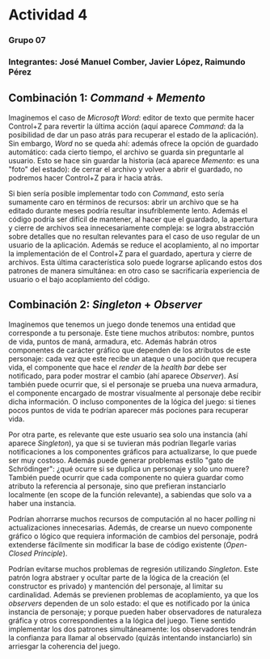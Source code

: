 # Actividad 4

### Grupo 07
### Integrantes: José Manuel Comber, Javier López, Raimundo Pérez


## Combinación 1: _Command_ + _Memento_

Imaginemos el caso de _Microsoft Word_: editor de texto que permite hacer Control+Z para revertir la última acción (aquí aparece _Command_: da la posibilidad de dar un paso atrás para recuperar el estado de la aplicación). Sin embargo, _Word_ no se queda ahí: además ofrece la opción de guardado automático: cada cierto tiempo, el archivo se guarda sin preguntarle al usuario. Esto se hace sin guardar la historia (acá aparece _Memento_: es una "foto" del estado): de cerrar el archivo y volver a abrir el guardado, no podremos hacer Control+Z para ir hacia atrás.

Si bien sería posible implementar todo con _Command_, esto sería sumamente caro en términos de recursos: abrir un archivo que se ha editado durante meses podría resultar insufriblemente lento. Además el código podría ser difícil de mantener, al hacer que el guardado, la apertura y cierre de archivos sea innecesariamente compleja: se logra abstracción sobre detalles que no resultan relevantes para el caso de uso regular de un usuario de la aplicación. Además se reduce el acoplamiento, al no importar la implementación de el Control+Z para el guardado, apertura y cierre de archivos. Esta última característica solo puede lograrse aplicando estos dos patrones de manera simultánea: en otro caso se sacrificaría experiencia de usuario o el bajo acoplamiento del código.


## Combinación 2: _Singleton_ + _Observer_

Imaginemos que tenemos un juego donde tenemos una entidad que corresponde a tu personaje. Este tiene muchos atributos: nombre, puntos de vida, puntos de maná, armadura, etc. Además habrán otros componentes de carácter gráfico que dependen de los atributos de este personaje: cada vez que este recibe un ataque o una poción que recupera vida, el componente que hace el _render_ de la _health bar_ debe ser notificado, para poder mostrar el cambio (ahí aparece _Observer_). Así también puede ocurrir que, si el personaje se prueba una nueva armadura, el componente encargado de mostrar visualmente al personaje debe recibir dicha información. O incluso componentes de la lógica del juego: si tienes pocos puntos de vida te podrían aparecer más pociones para recuperar vida. 

Por otra parte, es relevante que este usuario sea solo una instancia (ahí aparece _Singleton_), ya que si se tuvieran más podrían llegarle varias notificaciones a los componentes gráficos para actualizarse, lo que puede ser muy costoso.  Además puede generar problemas estilo "gato de Schrödinger": ¿qué ocurre si se duplica un personaje y solo uno muere? También puede ocurrir que cada componente no quiera guardar como atributo la referencia al personaje, sino que prefieran instanciarlo localmente (en scope de la función relevante), a sabiendas que solo va a haber una instancia.

Podrían ahorrarse muchos recursos de computación al no hacer _polling_ ni actualizaciones innecesarias. Además, de crearse un nuevo componente gráfico o lógico que requiera información de cambios del personaje, podrá extenderse fácilmente sin modificar la base de código existente (_Open-Closed Principle_). 

Podrían evitarse muchos problemas de regresión utilizando _Singleton_. Este patrón logra abstraer y ocultar parte de la lógica de la creación (el constructor es privado) y mantención del personaje, al limitar su cardinalidad. Además se previenen problemas de acoplamiento, ya que los _observers_ dependen de un solo estado: el que es notificado por la única instancia de personaje; y porque pueden haber observadores de naturaleza gráfica y otros correspondientes a la lógica del juego. Tiene sentido implementar los dos patrones simultáneamente: los observadores tendrán la confianza para llamar al observado (quizás intentando instanciarlo) sin arriesgar la coherencia del juego.
